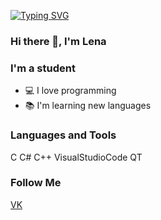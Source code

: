[![Typing SVG](https://readme-typing-svg.demolab.com?font=Fira+Code&weight=500&size=30&pause=1000&width=435&lines=Hi+there+%F0%9F%91%8B%2C+I'm+Vlad)](https://git.io/typing-svg)
### Hi there 👋, I'm Lena 

### I'm a student
- 💻 I love programming
- 📚 I'm learning new languages

### Languages and Tools
C
C#
C++
VisualStudioCode
QT

### Follow Me
[VK](https://vk.com/jrifkavgrgz)
